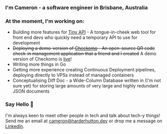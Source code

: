 ### I'm Cameron - a software engineer in Brisbane, Australia

### At the moment, I'm working on:
* Building more features for [Tiny API](https://tiny-api.dev) - A tongue-in-cheek web tool for front end devs who quickly need a temporary API to use for development
* ~~Deploying a demo-version of [Checkomo](https://github.com/cameronhh/checkomo-check-in) - An open-source QR code check-in management application that a friend and I created~~ A demo version of Checkomo is [live](https://app.checkomo.com)!
* Writing more things in Go
* Getting more experience creating Continuous Deployment pipelines, deploying directly to VPSs instead of managed containers
* Conceptualising Diff Doc - a Wide-Column Database written in (I'm not sure yet) for storing large amounts of very large and highly redundant JSON documents

### Say Hello 👋
I'm always keen to meet other people in tech and talk about tech-y things! Send me an email at [cameron@harderhutton.dev](mailto:cameron@harderhutton.dev) or drop me a message on [LinkedIn](https://www.linkedin.com/in/cameron-harder-hutton/).
